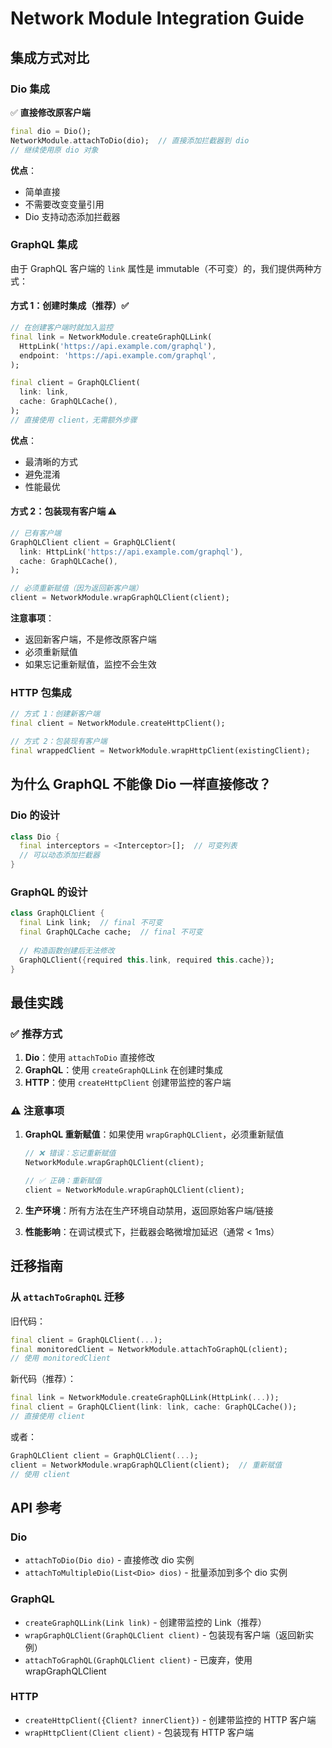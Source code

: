 # Network Module Integration Guide

## 集成方式对比

### Dio 集成

✅ **直接修改原客户端**

```dart
final dio = Dio();
NetworkModule.attachToDio(dio);  // 直接添加拦截器到 dio
// 继续使用原 dio 对象
```

**优点**：
- 简单直接
- 不需要改变变量引用
- Dio 支持动态添加拦截器

### GraphQL 集成

由于 GraphQL 客户端的 `link` 属性是 immutable（不可变）的，我们提供两种方式：

#### 方式 1：创建时集成（推荐）✅

```dart
// 在创建客户端时就加入监控
final link = NetworkModule.createGraphQLLink(
  HttpLink('https://api.example.com/graphql'),
  endpoint: 'https://api.example.com/graphql',
);

final client = GraphQLClient(
  link: link,
  cache: GraphQLCache(),
);
// 直接使用 client，无需额外步骤
```

**优点**：
- 最清晰的方式
- 避免混淆
- 性能最优

#### 方式 2：包装现有客户端 ⚠️

```dart
// 已有客户端
GraphQLClient client = GraphQLClient(
  link: HttpLink('https://api.example.com/graphql'),
  cache: GraphQLCache(),
);

// 必须重新赋值（因为返回新客户端）
client = NetworkModule.wrapGraphQLClient(client);
```

**注意事项**：
- 返回新客户端，不是修改原客户端
- 必须重新赋值
- 如果忘记重新赋值，监控不会生效

### HTTP 包集成

```dart
// 方式 1：创建新客户端
final client = NetworkModule.createHttpClient();

// 方式 2：包装现有客户端
final wrappedClient = NetworkModule.wrapHttpClient(existingClient);
```

## 为什么 GraphQL 不能像 Dio 一样直接修改？

### Dio 的设计

```dart
class Dio {
  final interceptors = <Interceptor>[];  // 可变列表
  // 可以动态添加拦截器
}
```

### GraphQL 的设计

```dart
class GraphQLClient {
  final Link link;  // final 不可变
  final GraphQLCache cache;  // final 不可变
  
  // 构造函数创建后无法修改
  GraphQLClient({required this.link, required this.cache});
}
```

## 最佳实践

### ✅ 推荐方式

1. **Dio**：使用 `attachToDio` 直接修改
2. **GraphQL**：使用 `createGraphQLLink` 在创建时集成
3. **HTTP**：使用 `createHttpClient` 创建带监控的客户端

### ⚠️ 注意事项

1. **GraphQL 重新赋值**：如果使用 `wrapGraphQLClient`，必须重新赋值
   ```dart
   // ❌ 错误：忘记重新赋值
   NetworkModule.wrapGraphQLClient(client);
   
   // ✅ 正确：重新赋值
   client = NetworkModule.wrapGraphQLClient(client);
   ```

2. **生产环境**：所有方法在生产环境自动禁用，返回原始客户端/链接

3. **性能影响**：在调试模式下，拦截器会略微增加延迟（通常 < 1ms）

## 迁移指南

### 从 `attachToGraphQL` 迁移

旧代码：
```dart
final client = GraphQLClient(...);
final monitoredClient = NetworkModule.attachToGraphQL(client);
// 使用 monitoredClient
```

新代码（推荐）：
```dart
final link = NetworkModule.createGraphQLLink(HttpLink(...));
final client = GraphQLClient(link: link, cache: GraphQLCache());
// 直接使用 client
```

或者：
```dart
GraphQLClient client = GraphQLClient(...);
client = NetworkModule.wrapGraphQLClient(client);  // 重新赋值
// 使用 client
```

## API 参考

### Dio
- `attachToDio(Dio dio)` - 直接修改 dio 实例
- `attachToMultipleDio(List<Dio> dios)` - 批量添加到多个 dio 实例

### GraphQL
- `createGraphQLLink(Link link)` - 创建带监控的 Link（推荐）
- `wrapGraphQLClient(GraphQLClient client)` - 包装现有客户端（返回新实例）
- `attachToGraphQL(GraphQLClient client)` - 已废弃，使用 wrapGraphQLClient

### HTTP
- `createHttpClient({Client? innerClient})` - 创建带监控的 HTTP 客户端
- `wrapHttpClient(Client client)` - 包装现有 HTTP 客户端